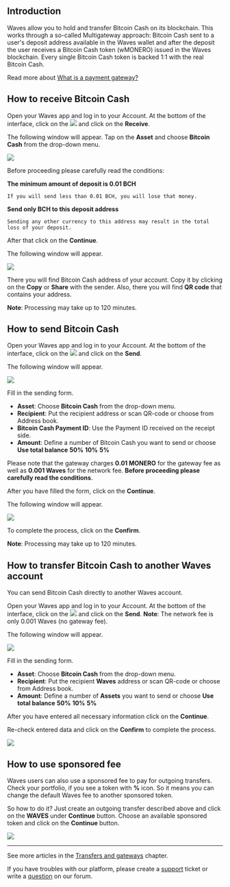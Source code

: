 ## Introduction

Waves allow you to hold and transfer Bitcoin Cash on its blockchain. This works through a so-called Multigateway approach: Bitcoin Cash sent to a user's deposit address available in the Waves wallet and after the deposit the user receives a Bitcoin Cash token \(wMONERO\) issued in the Waves blockchain. Every single Bitcoin Cash token is backed 1:1 with the real Bitcoin Cash.

Read more about [What is a payment gateway?](/waves-client/frequently-asked-questions-faq/transfers-and-gateways/payment-gateway.md)

## How to receive Bitcoin Cash

Open your Waves app and log in to your Account.
At the bottom of the interface, click on the ![](/waves-client/mobile-apps/_assets/waves_transfers_ios_01.png) and click on the **Receive**.

The following window will appear. Tap on the **Asset** and choose **Bitcoin Cash** from the drop-down menu.

![](/waves-client/mobile-apps/_assets/bitcoin-cash_01.png)

Before proceeding please carefully read the conditions:

**The minimum amount of deposit is 0.01 BCH**
```
If you will send less than 0.01 BCH, you will lose that money.
```
**Send only BCH to this deposit address**
```
Sending any other currency to this address may result in the total loss of your deposit.
```

After that click on the **Continue**.

The following window will appear.

![](/waves-client/mobile-apps/_assets/bitcoin-cash_02.png)

There you will find Bitcoin Cash address of your account. Copy it by clicking on the **Copy** or **Share** with the sender. Also, there you will find **QR code** that contains your address.

**Note**: Processing may take up to 120 minutes.

## How to send Bitcoin Cash

Open your Waves app and log in to your Account.
At the bottom of the interface, click on the ![](/waves-client/mobile-apps/_assets/waves_transfers_ios_01.png) and click on the **Send**.

The following window will appear.

![](/waves-client/mobile-apps/_assets/bitcoin-cash_03.png)

Fill in the sending form.

* **Asset**: Choose **Bitcoin Cash** from the drop-down menu.
* **Recipient**: Put the recipient address or scan QR-code or choose from Address book.
* **Bitcoin Cash Payment ID**: Use the Payment ID received on the receipt side.
* **Amount**: Define a number of Bitcoin Cash you want to send or choose **Use total balance** **50%** **10%** **5%**

Please note that the gateway charges **0.01 MONERO** for the gateway fee as well as **0.001 Waves** for the network fee.
**Before proceeding please carefully read the conditions**.

After you have filled the form, click on the **Continue**.

The following window will appear.

![](/waves-client/mobile-apps/_assets/bitcoin-cash_04.png)

To complete the process, click on the **Confirm**.

**Note**: Processing may take up to 120 minutes.

## How to transfer Bitcoin Cash to another Waves account

You can send Bitcoin Cash directly to another Waves account.

Open your Waves app and log in to your Account.
At the bottom of the interface, click on the ![](/waves-client/mobile-apps/_assets/waves_transfers_ios_01.png) and click on the **Send**.
**Note**: The network fee is only 0.001 Waves \(no gateway fee\).

The following window will appear.

![](/waves-client/mobile-apps/_assets/bitcoin-cash_05.png)

Fill in the sending form.

* **Asset**: Choose **Bitcoin Cash** from the drop-down menu.
* **Recipient**: Put the recipient **Waves** address or scan QR-code or choose from Address book.
* **Amount**: Define a number of **Assets** you want to send or choose **Use total balance** **50%** **10%** **5%**

After you have entered all necessary information click on the **Continue**.

Re-check entered data and click on the **Confirm** to complete the process.

![](/waves-client/mobile-apps/_assets/bitcoin-cash_06.png)

## How to use sponsored fee

Waves users can also use a sponsored fee to pay for outgoing transfers. Check your portfolio, if you see a token with **%** icon. So it means you can change the default Waves fee to another sponsored token.

So how to do it? Just create an outgoing transfer described above and click on the **WAVES** under **Continue** button.
Choose an available sponsored token and click on the **Continue** button.

![](/waves-client/mobile-apps/_assets/transaction_fee.png)

___



See more articles in the [Transfers and gateways](/waves-client/mobile-apps/android/wallet-management.md) chapter.

If you have troubles with our platform, please create a [support](https://support.wavesplatform.com/) ticket or write a [question](https://forum.wavesplatform.com/) on our forum.
